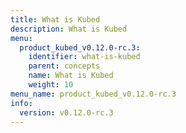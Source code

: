 ```yaml
---
title: What is Kubed
description: What is Kubed
menu:
  product_kubed_v0.12.0-rc.3:
    identifier: what-is-kubed
    parent: concepts
    name: What is Kubed
    weight: 10
menu_name: product_kubed_v0.12.0-rc.3
info:
  version: v0.12.0-rc.3
---
```


